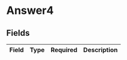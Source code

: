 # Answer4


## Fields

| Field       | Type        | Required    | Description |
| ----------- | ----------- | ----------- | ----------- |